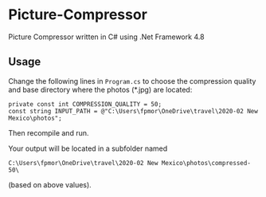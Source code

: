 # Picture-Compressor
 Picture Compressor written in C# using .Net Framework 4.8
## Usage
Change the following lines in `Program.cs` to choose the compression quality and base directory where the photos (*.jpg) are located:
```
private const int COMPRESSION_QUALITY = 50;
const string INPUT_PATH = @"C:\Users\fpmor\OneDrive\travel\2020-02 New Mexico\photos";
```
Then recompile and run.

Your output will be located in a subfolder named 
```
C:\Users\fpmor\OneDrive\travel\2020-02 New Mexico\photos\compressed-50\
``` 
(based on above values).
